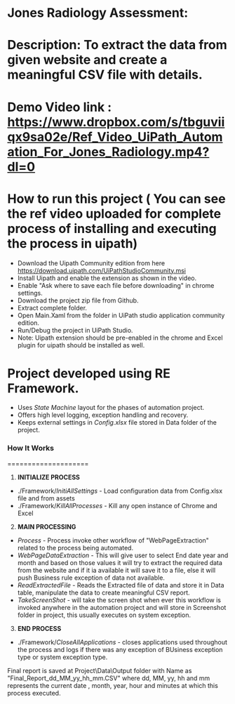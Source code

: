Jones Radiology Assessment:
==========================

Description: To extract the data from given website and create a meaningful CSV file with details.
============

Demo Video link : https://www.dropbox.com/s/tbguviiqx9sa02e/Ref_Video_UiPath_Automation_For_Jones_Radiology.mp4?dl=0
=================

How to run this project ( You can see the ref video uploaded for complete process of installing and executing the process in uipath)
========================
- Download the Uipath Community edition from here https://download.uipath.com/UiPathStudioCommunity.msi
- Install Uipath and enable the extension as shown in the video.
- Enable "Ask where to save each file before downloading" in chrome settings.
- Download the project zip file from Github.
- Extract complete folder.
- Open Main.Xaml from the folder in UiPath studio application community edition.
- Run/Debug the project in UiPath Studio.
- Note: Uipath extension should be pre-enabled in the chrome and Excel plugin for uipath should be installed as well.


Project developed using RE Framework.
====================================
* Uses *State Machine* layout for the phases of automation project.
* Offers high level logging, exception handling and recovery.
* Keeps external settings in *Config.xlsx* file stored in Data folder of the project.


### How It Works ###
====================

 1. **INITIALIZE PROCESS**
 + ./Framework/*InitiAllSettings* - Load configuration data from Config.xlsx file and from assets
 + ./Framework/*KillAllProcesses* - Kill any open instance of Chrome and Excel

 2. **MAIN PROCESSING**
 + *Process* - Process invoke other workflow of "WebPageExtraction" related to the process being automated.
 + *WebPageDataExtraction* - This will give user to select End date year and month and based on those values it will try to extract the required data from the website and if it ia available it will save it to a file, else it will push Business rule exception of data not available. 
 + *ReadExtractedFile* - Reads the Extracted file of data and store it in Data table, manipulate the data to create meaningful CSV report.
 + *TakeScreenShot* - will take the screen shot when ever this workflow is invoked anywhere in the automation project and will store in Screenshot folder in project, this usually executes on system exception.

 3. **END PROCESS**
 + ./Framework/*CloseAllApplications* - closes applications used throughout the process and logs if there was any exception of BUsiness exception type or system exception type.

Final report is saved at Project\Data\Output folder with Name as "Final_Report_dd_MM_yy_hh_mm.CSV" where dd, MM, yy, hh and mm represents the current date , month, year, hour and minutes at which this process executed. 


